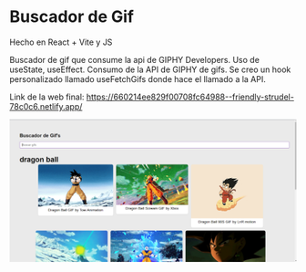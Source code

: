 # Buscador de Gif

Hecho en React + Vite y JS

Buscador de gif que consume la api de GIPHY Developers.
Uso de useState, useEffect.
Consumo de la API de GIPHY de gifs.
Se creo un hook personalizado llamado useFetchGifs donde hace el llamado a la API.


Link de la web final: https://660214ee829f00708fc64988--friendly-strudel-78c0c6.netlify.app/

<img src="../imgs/04.PNG">